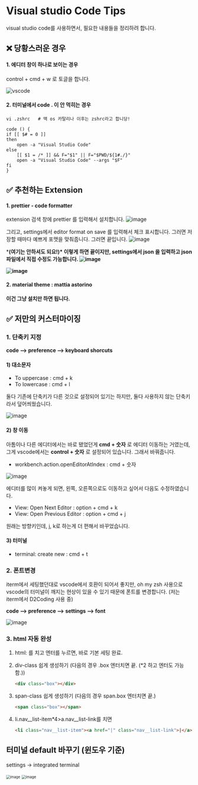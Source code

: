 # Visual studio Code Tips

visual studio code를 사용하면서, 필요한 내용들을 정리하려 합니다.



## ❌ 당황스러운 경우

#### 1. 에디터 창이 하나로 보이는 경우

control + cmd + w 로 토글을 합니다.



![vscode](https://user-images.githubusercontent.com/42775225/89252068-a8275100-d653-11ea-9ad7-eab2f298ef03.gif)





#### 2. 터미널에서 code . 이 안 먹히는 경우

```shell
vi .zshrc   # 맥 os 카탈리나 이후는 zshrc라고 합니당!
```

```shell
code () {
if [[ $# = 0 ]]
then
    open -a "Visual Studio Code"
else
    [[ $1 = /* ]] && F="$1" || F="$PWD/${1#./}"
    open -a "Visual Studio Code" --args "$F"
fi
}
```





## ✅ 추천하는 Extension

#### 1. prettier - code formatter

extension 검색 창에 prettier 를 입력해서 설치합니다. ![image](https://user-images.githubusercontent.com/42775225/87129880-fe130e00-c2cc-11ea-9cd0-9bec2721fadc.png)

그리고, settings에서 editor format on save 를 입력해서 체크 표시합니다. 그러면 저장할 때마다 예쁘게 포맷을 맞춰줍니다. 그러면 끝입니다. ![image](https://user-images.githubusercontent.com/42775225/87129850-f3f10f80-c2cc-11ea-8782-5bd1228d0f78.png)

***(여기는 안하셔도 되요!)\* 이렇게 하면 끝이지만, settings에서 json 을 입력하고 json파일에서 직접 수정도 가능합니다. ![image](https://user-images.githubusercontent.com/42775225/87130168-6f52c100-c2cd-11ea-8f32-d52ac2beb267.png)**

**![image](https://user-images.githubusercontent.com/42775225/87131042-cad17e80-c2ce-11ea-842d-980bb6a7795c.png)**



#### **2. material theme : mattia astorino**

**이건 그냥 설치만 하면 됩니다.**







## ✅ 저만의 커스터마이징

### 1. 단축키 지정

**code --> preference --> keyboard shorcuts**



#### 1) 대소문자

- To uppercase : cmd + k  
- To lowercase : cmd + l

둘다 기존에 단축키가 다른 것으로 설정되어 있기는 하지만, 둘다 사용하지 않는 단축키라서 덮어씌웠습니다.

![image](https://user-images.githubusercontent.com/42775225/89746797-a3044f00-daf6-11ea-9966-e8405d6d09e4.png)



#### 2) 창 이동

아톰이나 다른 에디터에서는 바로 됐었던게 **cmd + 숫자** 로 에디터 이동하는 거였는데, 그게 vscode에서는 **control + 숫자** 로 설정되어 있습니다. 그래서 바꿔줍니다.

- workbench.action.openEditorAtIndex : cmd + 숫자

![image](https://user-images.githubusercontent.com/42775225/89746783-954ec980-daf6-11ea-94e6-85306136f274.png)



에디터를 많이 켜놓게 되면, 왼쪽, 오른쪽으로도 이동하고 싶어서 다음도 수정하였습니다.

- View: Open Next Editor : option + cmd + k
- View: Open Previous Editor : option + cmd + j

원래는 방향키인데, j, k로 하는게 더 편해서 바꾸었습니다.



#### 3) 터미널

- terminal: create new : cmd + t



### 2. 폰트변경

iterm에서 세팅했던대로 vscode에서 호환이 되어서 좋지만, oh my zsh 사용으로 vscode의 터미널이 깨지는 현상이 있을 수 있기 때문에 폰트를 변경합니다. (저는 iterm에서 D2Coding 사용 중)

**code --> preference --> settings --> font**

![image](https://user-images.githubusercontent.com/42775225/90868193-75aa8180-e3d1-11ea-8023-c30b700c3e4b.png)



### 3. html 자동 완성

1. html: 를 치고 엔터를 누르면, 바로 기본 세팅 완료.

2. div-class 쉽게 생성하기 (다음의 경우 .box 엔터치면 끝. (\*2 하고 엔터도 가능함.))

   ```html
   <div class="box"></div>
   ```

3. span-class 쉽게 생성하기 (다음의 경우 span.box 엔터치면 끝.)

   ```html
   <span class="box"></span>
   ```

4. li.nav\_\_list-item\*4>a.nav\_\_list-link를 치면

   ```html
   <li class="nav__list-item"><a href="|" class="nav__list-link">|</a></li>
   ```

   





## 터미널 default 바꾸기 (윈도우 기준)

settings -> integrated terminal

<img src="https://user-images.githubusercontent.com/42775225/104085430-ba588b80-5292-11eb-8fe3-dd61ff4c2d10.png" alt="image" style="zoom:67%;" />

<img src="https://user-images.githubusercontent.com/42775225/104085449-d9571d80-5292-11eb-9dcc-add027775898.png" alt="image" style="zoom:70%;" />